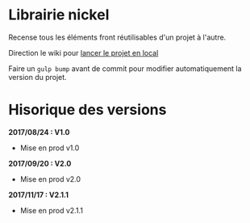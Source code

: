 # Librairie nickel

Recense tous les éléments front réutilisables d'un projet à l'autre.

Direction le wiki pour [lancer le projet en local](http://bit.ly/2qLj49Y)

Faire un `gulp bump` avant de commit pour modifier automatiquement la version du projet. 

# Hisorique des versions

**2017/08/24 : V1.0**
- Mise en prod v1.0

**2017/09/20 : V2.0**
- Mise en prod v2.0

**2017/11/17 : V2.1.1**
- Mise en prod v2.1.1
